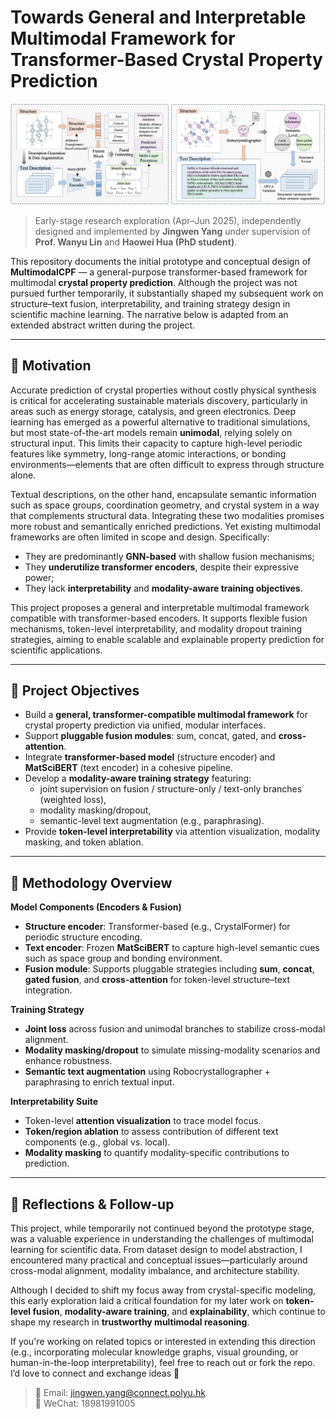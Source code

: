 
# Towards General and Interpretable Multimodal Framework for Transformer-Based Crystal Property Prediction

<img src="workflow.png" alt="Framework Overview" width="1000"/>

> Early-stage research exploration (Apr–Jun 2025), independently designed and implemented by **Jingwen Yang** under supervision of **Prof. Wanyu Lin** and **Haowei Hua (PhD student)**.  

This repository documents the initial prototype and conceptual design of **MultimodalCPF** — a general-purpose transformer-based framework for multimodal **crystal property prediction**. Although the project was not pursued further temporarily, it substantially shaped my subsequent work on structure–text fusion, interpretability, and training strategy design in scientific machine learning. The narrative below is adapted from an extended abstract written during the project.

---

## 🧠 Motivation

Accurate prediction of crystal properties without costly physical synthesis is critical for accelerating sustainable materials discovery, particularly in areas such as energy storage, catalysis, and green electronics. Deep learning has emerged as a powerful alternative to traditional simulations, but most state-of-the-art models remain **unimodal**, relying solely on structural input. This limits their capacity to capture high-level periodic features like symmetry, long-range atomic interactions, or bonding environments—elements that are often difficult to express through structure alone.

Textual descriptions, on the other hand, encapsulate semantic information such as space groups, coordination geometry, and crystal system in a way that complements structural data. Integrating these two modalities promises more robust and semantically enriched predictions. Yet existing multimodal frameworks are often limited in scope and design. Specifically:

- They are predominantly **GNN-based** with shallow fusion mechanisms;
- They **underutilize transformer encoders**, despite their expressive power;
- They lack **interpretability** and **modality-aware training objectives**.

This project proposes a general and interpretable multimodal framework compatible with transformer-based encoders. It supports flexible fusion mechanisms, token-level interpretability, and modality dropout training strategies, aiming to enable scalable and explainable property prediction for scientific applications.

---

## 🎯 Project Objectives

- Build a **general, transformer-compatible multimodal framework** for crystal property prediction via unified, modular interfaces.  
- Support **pluggable fusion modules**: sum, concat, gated, and **cross-attention**.  
- Integrate **transformer-based model** (structure encoder) and **MatSciBERT** (text encoder) in a cohesive pipeline.  
- Develop a **modality-aware training strategy** featuring:
  - joint supervision on fusion / structure-only / text-only branches (weighted loss),
  - modality masking/dropout,
  - semantic-level text augmentation (e.g., paraphrasing).  
- Provide **token-level interpretability** via attention visualization, modality masking, and token ablation.

---

## 🔧 Methodology Overview

**Model Components (Encoders & Fusion)**  
- **Structure encoder**: Transformer-based (e.g., CrystalFormer) for periodic structure encoding.  
- **Text encoder**: Frozen **MatSciBERT** to capture high-level semantic cues such as space group and bonding environment.  
- **Fusion module**: Supports pluggable strategies including **sum**, **concat**, **gated fusion**, and **cross-attention** for token-level structure–text integration.

**Training Strategy**  
- **Joint loss** across fusion and unimodal branches to stabilize cross-modal alignment.  
- **Modality masking/dropout** to simulate missing-modality scenarios and enhance robustness.  
- **Semantic text augmentation** using Robocrystallographer + paraphrasing to enrich textual input.

**Interpretability Suite**  
- Token-level **attention visualization** to trace model focus.  
- **Token/region ablation** to assess contribution of different text components (e.g., global vs. local).  
- **Modality masking** to quantify modality-specific contributions to prediction.

---

## 💬 Reflections & Follow-up

This project, while temporarily not continued beyond the prototype stage, was a valuable experience in understanding the challenges of multimodal learning for scientific data. From dataset design to model abstraction, I encountered many practical and conceptual issues—particularly around cross-modal alignment, modality imbalance, and architecture stability.

Although I decided to shift my focus away from crystal-specific modeling, this early exploration laid a critical foundation for my later work on **token-level fusion**, **modality-aware training**, and **explainability**, which continue to shape my research in **trustworthy multimodal reasoning**.

If you're working on related topics or interested in extending this direction (e.g., incorporating molecular knowledge graphs, visual grounding, or human-in-the-loop interpretability), feel free to reach out or fork the repo. I’d love to connect and exchange ideas 🤍

> 📩 Email: jingwen.yang@connect.polyu.hk  
> 💬 WeChat: 18981991005


